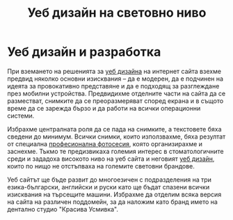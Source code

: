 ﻿---
layout: post
order: 7
rel: /about/krasivausmivka/web-design
service: /services/web-design
project: /portfolio/krasivausmivka
header: compact
display: subject postcard
title: Уеб дизайн на световно ниво
description: Уеб сайт, който по нищо не отстъпва на големите световни брандове.
summary: При вземането на решенията за уеб дизайна на интернет сайта взехме предвид няколко основни изисквания – да е модерен, да е подчинен на идеята за провокативно представяне и да е подходящ за разглеждане през мобилни устройства. Предвидихме отделните части на сайта да се разместват, снимките да се преоразмеряват според екрана и в същото време да се зарежда бързо и да работи на всички операционни системи.
image: /business/krasivausmivka/web.jpg
preview: /business/krasivausmivka/web-preview.jpg
featured: true
featuredOrder: 20
---
# Уеб дизайн и разработка
При вземането на решенията за [уеб дизайна](./../../маркетинг/уеб-дизайн.html) на интернет сайта взехме предвид няколко основни изисквания – да е модерен, да е подчинен на идеята за провокативно представяне и да е подходящ за разглеждане през мобилни устройства. Предвидихме отделните части на сайта да се разместват, снимките да се преоразмеряват според екрана и в същото време да се зарежда бързо и да работи на всички операционни системи. 

Избрахме централната роля да се пада на снимките, а текстовете бяха сведени до минимум. Всички снимки, които използвахме, бяха резултат от специална [професионална фотосесия](./../../маркетинг/мултимедия.html), която организирахме и заснехме. Тъкмо те предизвикаха големия интерес в стоматологичните среди и зададоха високото ниво на уеб сайта и неговият [уеб дизайн](./../../маркетинг/уеб-дизайн.html), които по нищо не отстъпваха на големите световни брандове.

Уеб сайтът ще бъде развит до многоезичен с подразделения на три езика-български, английски и руски като ще бъдат спазени всички изисквания на търсещите машини. Избрахме да отделим всяка версия на сайта на различен поддомейн, за да наложим като бранд името на дентално студио "Красива Усмивка".